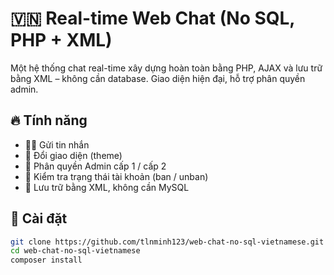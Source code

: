 # 🇻🇳 Real-time Web Chat (No SQL, PHP + XML)

Một hệ thống chat real-time xây dựng hoàn toàn bằng PHP, AJAX và lưu trữ bằng XML – không cần database. Giao diện hiện đại, hỗ trợ phân quyền admin.

## 🔥 Tính năng
- 🧑‍💬 Gửi tin nhắn
- 🎨 Đổi giao diện (theme)
- 🔐 Phân quyền Admin cấp 1 / cấp 2
- 🚫 Kiểm tra trạng thái tài khoản (ban / unban)
- 📁 Lưu trữ bằng XML, không cần MySQL

## 🚀 Cài đặt

```bash
git clone https://github.com/tlnminh123/web-chat-no-sql-vietnamese.git
cd web-chat-no-sql-vietnamese
composer install
